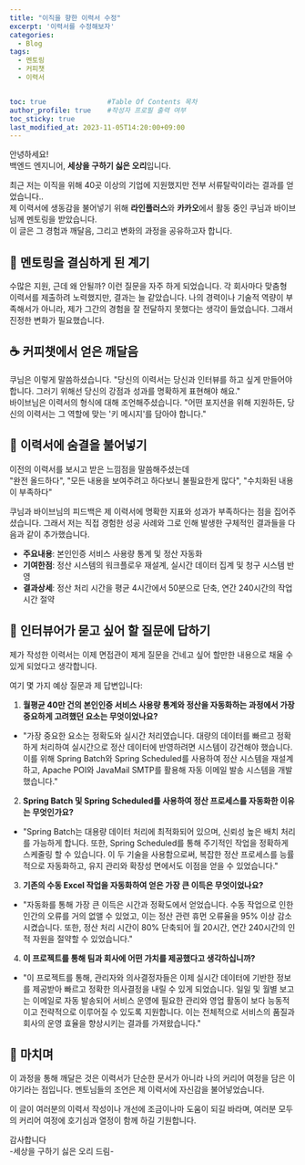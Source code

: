 ```yaml
---
title: "이직을 향한 이력서 수정"
excerpt: '이력서를 수정해보자'
categories:
  - Blog
tags:
  - 멘토링
  - 커피챗
  - 이력서


toc: true               #Table Of Contents 목차 
author_profile: true    #작성자 프로필 출력 여부
toc_sticky: true
last_modified_at: 2023-11-05T14:20:00+09:00
---
```


안녕하세요! <br>
백엔드 엔지니어, **세상을 구하기 싫은 오리**입니다.

최근 저는 이직을 위해 40곳 이상의 기업에 지원했지만 전부 서류탈락이라는 결과를 얻었습니다.. <br>
제 이력서에 생동감을 불어넣기 위해 **라인플러스**와 **카카오**에서 활동 중인 쿠님과 바이브님께 멘토링을 받았습니다.<br>
이 글은 그 경험과 깨달음, 그리고 변화의 과정을 공유하고자 합니다.

## 🚀 멘토링을 결심하게 된 계기
수많은 지원, 근데 왜 안될까?
이런 질문을 자주 하게 되었습니다. 각 회사마다 맞춤형 이력서를 제출하려 노력했지만, 결과는 늘 같았습니다. 나의 경력이나 기술적 역량이 부족해서가 아니라, 제가 그간의 경험을 잘 전달하지 못했다는 생각이 들었습니다. 그래서 진정한 변화가 필요했습니다.
## ☕ 커피챗에서 얻은 깨달음
쿠님은 이렇게 말씀하셨습니다. "당신의 이력서는 당신과 인터뷰를 하고 싶게 만들어야 합니다. 그러기 위해선 당신의 강점과 성과를 명확하게 표현해야 해요." <br>
바이브님은 이력서의 형식에 대해 조언해주셨습니다. "어떤 포지션을 위해 지원하든, 당신의 이력서는 그 역할에 맞는 '키 메시지'를 담아야 합니다."<br>
## 🌟 이력서에 숨결을 불어넣기
이전의 이력서를 보시고 받은 느낌점을 말씀해주셨는데 <br>
"완전 올드하다", "모든 내용을 보여주려고 하다보니 불필요한게 많다", "수치화된 내용이 부족하다"<br>

쿠님과 바이브님의 피드백은 제 이력서에 명확한 지표와 성과가 부족하다는 점을 집어주셨습니다. 
그래서 저는 직접 경험한 성공 사례와 그로 인해 발생한 구체적인 결과들을 다음과 같이 추가했습니다.

- **주요내용**: 본인인증 서비스 사용량 통계 및 정산 자동화
- **기여한점**: 정산 시스템의 워크플로우 재설계, 실시간 데이터 집계 및 청구 시스템 반영
- **결과상세**: 정산 처리 시간을 평균 4시간에서 50분으로 단축, 연간 240시간의 작업 시간 절약

## 🎯 인터뷰어가 묻고 싶어 할 질문에 답하기

제가 작성한 이력서는 이제 면접관이 제게 질문을 건네고 싶어 할만한 내용으로 채울 수 있게 되었다고 생각합니다. 

여기 몇 가지 예상 질문과 제 답변입니다:

1. **월평균 40만 건의 본인인증 서비스 사용량 통계와 정산을 자동화하는 과정에서 가장 중요하게 고려했던 요소는 무엇이었나요?**

  - "가장 중요한 요소는 정확도와 실시간 처리였습니다. 대량의 데이터를 빠르고 정확하게 처리하여 실시간으로 정산 데이터에 반영하려면 시스템이 강건해야 했습니다. 이를 위해 Spring Batch와 Spring Scheduled를 사용하여 정산 시스템을 재설계하고, Apache POI와 JavaMail SMTP를 활용해 자동 이메일 발송 시스템을 개발했습니다."

2. **Spring Batch 및 Spring Scheduled를 사용하여 정산 프로세스를 자동화한 이유는 무엇인가요?**

  - "Spring Batch는 대용량 데이터 처리에 최적화되어 있으며, 신뢰성 높은 배치 처리를 가능하게 합니다. 또한, Spring Scheduled를 통해 주기적인 작업을 정확하게 스케줄링 할 수 있습니다. 이 두 기술을 사용함으로써, 복잡한 정산 프로세스를 능률적으로 자동화하고, 유지 관리와 확장성 면에서도 이점을 얻을 수 있었습니다."

3. **기존의 수동 Excel 작업을 자동화하여 얻은 가장 큰 이득은 무엇이었나요?**

  - "자동화를 통해 가장 큰 이득은 시간과 정확도에서 얻었습니다. 수동 작업으로 인한 인간의 오류를 거의 없앨 수 있었고, 이는 정산 관련 휴먼 오류율을 95% 이상 감소시켰습니다. 또한, 정산 처리 시간이 80% 단축되어 월 20시간, 연간 240시간의 인적 자원을 절약할 수 있었습니다."

4. **이 프로젝트를 통해 팀과 회사에 어떤 가치를 제공했다고 생각하십니까?**

  - "이 프로젝트를 통해, 관리자와 의사결정자들은 이제 실시간 데이터에 기반한 정보를 제공받아 빠르고 정확한 의사결정을 내릴 수 있게 되었습니다. 일일 및 월별 보고는 이메일로 자동 발송되어 서비스 운영에 필요한 관리와 영업 활동이 보다 능동적이고 전략적으로 이루어질 수 있도록 지원합니다. 이는 전체적으로 서비스의 품질과 회사의 운영 효율을 향상시키는 결과를 가져왔습니다."
## 🌈 마치며

이 과정을 통해 깨달은 것은 이력서가 단순한 문서가 아니라 나의 커리어 여정을 담은 이야기라는 점입니다. 멘토님들의 조언은 제 이력서에 자신감을 불어넣었습니다.

이 글이 여러분의 이력서 작성이나 개선에 조금이나마 도움이 되길 바라며, 여러분 모두의 커리어 여정에 호기심과 열정이 함께 하길 기원합니다.

감사합니다 <br>
-세상을 구하기 싫은 오리 드림-

